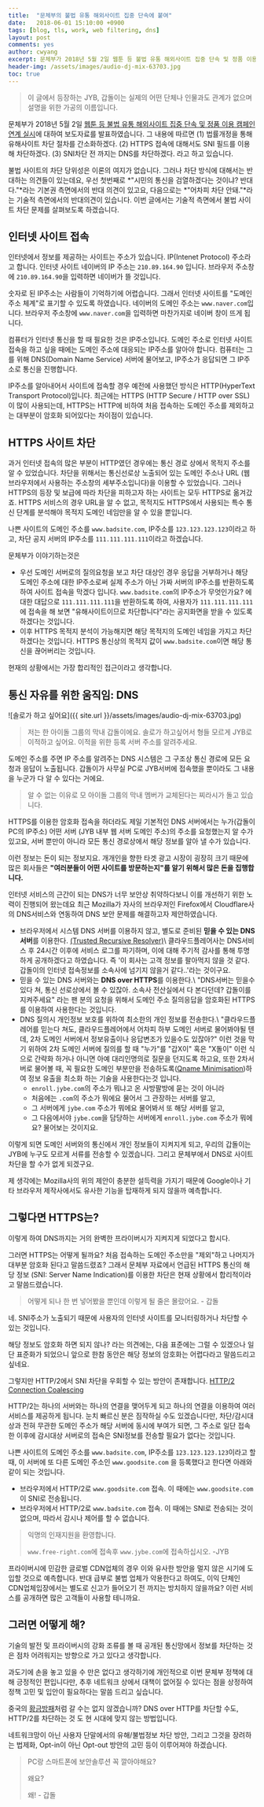 ```yaml
---
title:  "문체부의 불법 유통 해외사이트 집중 단속에 붙여"
date:   2018-06-01 15:10:00 +0900
tags: [blog, tls, work, web filtering, dns]
layout: post
comments: yes
author: cwyang
excerpt: 문체부가 2018년 5월 2일 웹툰 등 불법 유통 해외사이트 집중 단속 및 정품 이용 캠페인 연계 실시에 대하여 보도자료를 발표하였습니다. 이번 글에서는 기술적 측면에서 불법 사이트 차단 문제를 살펴보도록 하겠습니다.
header-img: /assets/images/audio-dj-mix-63703.jpg
toc: true
---
```

> 이 글에서 등장하는 JYB, 갑돌이는 실제의 어떤 단체나 인물과도 관계가 없으며 설명을 위한 가공의 이름입니다. 

문체부가 2018년 5월 2일
[웹툰 등 불법 유통 해외사이트 집중 단속 및 정품 이용 캠페인 연계 실시](http://www.mcst.go.kr/web/s_notice/press/pressView.jsp?pSeq=16672)에 대하여 보도자료를 발표하였습니다. 그 내용에 따르면 (1) 법률개정을 통해 유해사이트 차단 절차를 간소화하겠다. (2) HTTPS 접속에 대해서도 SNI 필드를 이용해 차단하겠다. (3) SNI차단 전 까지는 DNS를 차단하겠다. 라고 하고 있습니다.

불법 사이트의 차단 당위성은 이론의 여지가 없습니다. 그러나 차단 방식에 대해서는 반대하는 의견들이 있는데요, 우선 첫번째로 *"시민의 통신을 검열하겠다는 것이냐? 반대다."*라는 기본권 측면에서의 반대 의견이 있고요, 다음으로는 *"어차피 차단 안돼."*라는 기술적 측면에서의 반대의견이 있습니다. 이번 글에서는 기술적 측면에서 불법 사이트 차단 문제를 살펴보도록 하겠습니다.

## 인터넷 사이트 접속
인터넷에서 정보를 제공하는 사이트는 주소가 있습니다. IP(Intenet Protocol) 주소라고 합니다. 인터넷 사이트 네이버의 IP 주소는 `210.89.164.90` 입니다. 브라우저 주소창에 `210.89.164.90`을 입력하면 네이버가 뜰 것입니다.

숫자로 된 IP주소는 사람들이 기억하기에 어렵습니다. 그래서 인터넷 사이트를 "도메인 주소 체계"로 표기할 수 있도록 하였습니다. 네이버의 도메인 주소는 `www.naver.com`입니다. 브라우저 주소창에 `www.naver.com`을 입력하면 마찬가지로 네이버 창이 뜨게 됩니다.

컴퓨터가 인터넷 통신을 할 때 필요한 것은 IP주소입니다. 도메인 주소로 인터넷 사이트 접속을 하고 싶을 때에는 도메인 주소에 대응되는 IP주소를 알아야 합니다. 컴퓨터는 그를 위해 DNS(Domain Name Service) 서버에 물어보고, IP주소가 응답되면 그 IP주소로 통신을 진행합니다.

IP주소를 알아내어서 사이트에 접속할 경우 예전에 사용했던 방식은 HTTP(HyperText Transport Protocol)입니다. 최근에는 HTTPS (HTTP Secure / HTTP over SSL)이 많이 사용되는데, HTTPS는 HTTP에 비하여 처음 접속하는 도메인 주소를 제외하고는 대부분이 암호화 되어있다는 차이점이 있습니다.

## HTTPS 사이트 차단
과거 인터넷 접속의 많은 부분이 HTTP였던 경우에는 통신 경로 상에서 목적지 주소를 알 수 있었습니다. 차단을 위해서는 통신선로상 노출되어 있는 도메인 주소나 URL (웹브라우저에서 사용하는 주소창의 세부주소입니다)을 이용할 수 있었습니다. 그러나 HTTPS의 등장 및 보급에 따라 차단을 피하고자 하는 사이트는 모두 HTTPS로 옮겨갔죠. HTTPS 서비스의 경우 URL을 알 수 없고, 목적지도 HTTPS에서 사용되는 특수 통신 단계를 분석해야 목적지 도메인 네임만을 알 수 있을 뿐입니다.

나쁜 사이트의 도메인 주소를 `www.badsite.com`, IP주소를 `123.123.123.123`이라고 하고, 차단 공지 서버의 IP주소를 `111.111.111.111`이라고 하겠습니다.

문체부가 이야기하는것은 

- 우선 도메인 서버로의 질의요청을 보고 차단 대상인 경우 응답을 거부하거나 해당 도메인 주소에 대한 IP주소로써 실제 주소가 아닌 가짜 서버의 IP주소를 반환하도록 하여 사이트 접속을 막겠다 입니다. `www.badsite.com`의 IP주소가 무엇인가요? 에 대한 대답으로 `111.111.111.111`을 반환하도록 하여, 사용자가 `111.111.111.111`에 접속을 해 보면 "유해사이트이므로 차단합니다"라는 공지화면을 받을 수 있도록 하겠다는 것입니다.
- 이후 HTTPS 목적지 분석이 가능해지면 해당 목적지의 도메인 네임을 가지고 차단하겠다는 것입니다. HTTPS 통신상의 목적지 값이 `www.badsite.com`이면 해당 통신을 끊어버리는 것입니다.

현재의 상황에서는 가장 합리적인 접근이라고 생각합니다.

## 통신 자유를 위한 움직임: DNS

![솔로가 하고 싶어요]({{ site.url }}/assets/images/audio-dj-mix-63703.jpg)

> 저는 한 아이돌 그룹의 막내 갑돌이에요. 솔로가 하고싶어서 형들 모르게 JYB로 이적하고 싶어요. 이적을 위한 등록 서버 주소를 알려주세요.

도메인 주소를 주면 IP 주소를 알려주는 DNS 시스템은 그 구조상 통신 경로에 모든 요청과 응답이 노출됩니다.
갑돌이가 사무실 PC로 JYB서버에 접속했을 뿐이라도 그 내용을 누군가 다 알 수 있다는 거에요.

> 알 수 없는 이유로 모 아이돌 그룹의 막내 멤버가 교체된다는 찌라시가 돌고 있습니다.

HTTPS를 이용한 암호화 접속을 하더라도 제일 기본적인 DNS 서버에서는 누가(갑돌이 PC의 IP주소) 어떤 서버 (JYB 내부 웹 서버 도메인 주소)의
주소를 요청했는지 알 수가 있고요, 서버 뿐만이 아니라 모든 통신 경로상에서 해당 정보를 알아 낼 수가 있습니다.

이런 정보는 돈이 되는 정보지요. 개개인을 향한 타겟 광고 시장이 굉장히 크기 때문에 많은 회사들은 **"여러분들이
어떤 사이트를 방문하는지"를 알기 위해서 많은 돈을 집행합니다.**

인터넷 서비스의 근간이 되는 DNS가 너무 보안상 취약하다보니 이를 개선하기 위한 노력이 진행되어 왔는데요
최근 Mozilla가 자사의 브라우저인 Firefox에서 Cloudflare사의 DNS서비스와 연동하여 DNS 보안 문제를 해결하고자 제안하였습니다.

- 브라우저에서 시스템 DNS 서버를 이용하지 않고, 별도로 준비된 **믿을 수 있는 DNS 서버**를 이용한다. [(Trusted Recursive Resolver)](https://wiki.mozilla.org/Trusted_Recursive_Resolver)\\
  클라우드플레어사는 DNS서비스 후 24시간 이후에 서비스 로그를 파기하며, 이에 대해 주기적 감사를 통해 투명하게 공개하겠다고 하였습니다.
  즉 '이 회사는 고객 정보를 팔아먹지 않을 것 같다. 갑돌이의 인터넷 접속정보를 소속사에 넘기지 않을거 같다..'라는 것이구요.
- 믿을 수 있는 DNS 서버와는 **DNS over HTTPS**를 이용한다.\\
  "DNS서버는 믿을수 있다 쳐, 통신 선로상에서 볼 수 있잖아. 소속사 전산실에서 다 본다던데? 갑돌이를 지켜주세요" 라는
  팬 분의 요청을 위해서 도메인 주소 질의응답을 암호화된 HTTPS를 이용하여 사용한다는 것입니다.
- DNS 질의시 개인정보 보호를 위하여 최소한의 개인 정보를 전송한다.\\
  "클라우드플레어를 믿는다 쳐도, 클라우드플레어에서 어차피 하부 도메인 서버로 물어봐야될 텐데, 2차 도메인 서버에서 정보유출이나
  응답변조가 있을수도 있잖아?"
  이런 것을 막기 위하여 2차 도메인 서버에 질의를 할 때 "누가"를 "갑X이" 혹은 "X돌이" 이런 식으로 간략화 하거나
  아니면 아예 대리인명의로 질문을 던지도록 하고요,
  또한 2차서버로 물어볼 때, 꼭 필요한 도메인 부분만을 전송하도록([Qname Minimisation](https://datatracker.ietf.org/doc/rfc7816/?include_text=1))하여 정보 유출을 최소화 하는 기술을 사용한다는것 입니다.
  - `enroll.jybe.com`의 주소가 뭐냐고 온 사방팔방에 묻는 것이 아니라
  - 처음에는 `.com`의 주소가 뭐에요 물어서 그 관장하는 서버를 알고, 
  - 그 서버에게 `jybe.com` 주소가 뭐에요 물어봐서 또 해당 서버를 알고, 
  - 그 다음에서야 `jybe.com`을 담당하는 서버에게 `enroll.jybe.com` 주소가 뭐에요? 물어보는 것이지요.

이렇게 되면 도메인 서버와의 통신에서 개인 정보들이 지켜지게 되고, 우리의 갑돌이는 JYB에 누구도 모르게 서류를 전송할 수 있겠습니다.
그리고 문체부에서 DNS로 사이트 차단을 할 수가 없게 되겠구요.

제 생각에는 Mozilla사의 위의 제안이 충분한 설득력을 가지기 때문에 Google이나 기타 브라우저 제작사에서도 유사한 기능을 탑재하게 되지 않을까 예측합니다.

## 그렇다면 HTTPS는?

이렇게 하여 DNS까지는 거의 완벽한 프라이버시가 지켜지게 되었다고 합시다.

그러면 HTTPS는 어떻게 될까요? 처음 접속하는 도메인 주소만을 "제외"하고 나머지가 대부분 암호화 된다고 말씀드렸죠?
그래서 문체부 자료에서 언급된 HTTPS 통신의 해당 정보 (SNI: Server Name Indication)를 이용한 차단은 현재 상황에서 합리적이라고 말씀드렸습니다.

> 어떻게 되나 한 번 넣어봤을 뿐인데 이렇게 될 줄은 몰랐어요. - 갑돌

네. SNI주소가 노출되기 때문에 사용자의 인터넷 사이트를 모니터링하거나 차단할 수 있는 것입니다.

해당 정보도 암호화 하면 되지 않나? 라는 의견에는, 다음 표준에는 그럴 수 있겠으나 일단 표준화가 되었으니 앞으로 한참 동안은 
해당 정보의 암호화는 어렵다라고 말씀드리고 싶네요. 

그렇지만 HTTP/2에서 SNI 차단을 우회할 수 있는 방안이 존재합니다. [HTTP/2 Connection Coalescing](https://daniel.haxx.se/blog/2016/08/18/http2-connection-coalescing/)

HTTP/2는 하나의 서버와는 하나의 연결을 맺어두게 되고 하나의 연결을 이용하여 여러 서비스를 제공하게 됩니다. 
눈치 빠르신 분은 짐작하실 수도 있겠습니다만, 차단/감시대상과 전혀 무관한 도메인 주소가 해당 서버에 동시에 부여가 되면, 그 주소로 일단 접속한 이후에 감시대상 서버로의 접속은 SNI정보를 전송할 필요가 없다는 것입니다.

나쁜 사이트의 도메인 주소를 `www.badsite.com`, IP주소를 `123.123.123.123`이라고 할 때, 이 서버에 또 다른 도메인 주소인 `www.goodsite.com` 을 등록했다고 한다면 아래와 같이 되는 것입니다.

- 브라우저에서 HTTP/2로 `www.goodsite.com` 접속. 이 때에는 `www.goodsite.com`이 SNI로 전송됩니다.
- 브라우저에서 HTTP/2로 `www.badsite.com` 접속. 이 때에는 SNI로 전송되는 것이 없으며, 따라서 감시나 제어를 할 수 없습니다.

> 익명의 인재지원을 환영합니다.
>
> `www.free-right.com`에 접속후 `www.jybe.com`에 접속하십시오. -JYB

프라이버시에 민감한 글로벌 CDN업체의 경우 이와 유사한 방안을 멀지 않은 시기에 도입할 것으로 예측합니다.
반대 급부로 불법 업체가 악용한다고 하여도, 이익 단체인 CDN업체입장에서는 별도로 신고가 들어오기 전 까지는 방치하지 않을까요?
이런 서비스를 공개하면 많은 고객들이 사용할 테니까요.

## 그러면 어떻게 해?

기술의 발전 및 프라이버시의 강화 조류를 볼 때 공개된 통신망에서 정보를 차단하는 것은
점차 어려워지는 방향으로 가고 있다고 생각합니다.

과도기에 손을 놓고 있을 수 만은 없다고 생각하기에 개인적으로 이번 문체부 정책에 대해 긍정적인 편입니다만,
추후 네트워크 상에서 대책이 없어질 수 있다는 점을 상정하여 정책 고민 및 입안이 필요하다는 말씀 드리고 싶습니다.

중국의 [황금방패](https://namu.wiki/w/%ED%99%A9%EA%B8%88%EB%B0%A9%ED%8C%A8)처럼 갈 수는 없지 않겠습니까?
DNS over HTTP를 차단할 수도, HTTP/2를 차단하는 것 도 현 시대에 맞지 않는 방법입니다.

네트워크망이 아닌 사용자 단말에서의 유해/불법정보 차단 방안, 그리고 그것을 장려하는 법제화, Opt-in이 아닌 Opt-out 방안의 고민 등이 이루어져야 하겠습니다.

> PC랑 스마트폰에 보안솔루션 꼭 깔아야해요?
>
> 왜요?
>
> 왜! - 갑돌

